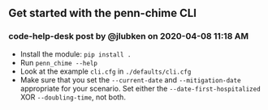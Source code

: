 ## Get started with the penn-chime CLI

### code-help-desk post by @jlubken on 2020-04-08 11:18 AM
* Install the module: `pip install .`
* Run `penn_chime --help`
* Look at the example `cli.cfg` in `./defaults/cli.cfg`
* Make sure that you set the `--current-date` and `--mitigation-date` appropriate for your scenario. Set either the `--date-first-hospitalized` XOR `--doubling-time`, not both.
